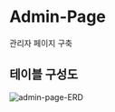 # Admin-Page
관리자 페이지 구축

## 테이블 구성도
![admin-page-ERD](https://user-images.githubusercontent.com/60173868/144414724-b00a2ca3-14d2-474a-a10f-4f671977ff46.png)
